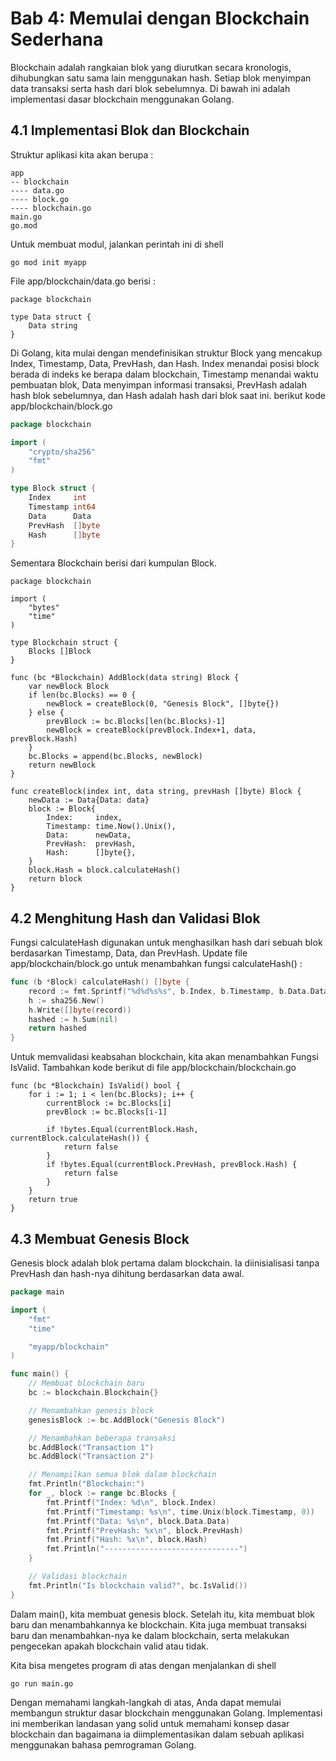 # Bab 4: Memulai dengan Blockchain Sederhana

Blockchain adalah rangkaian blok yang diurutkan secara kronologis, dihubungkan satu sama lain menggunakan hash. Setiap blok menyimpan data transaksi serta hash dari blok sebelumnya. Di bawah ini adalah implementasi dasar blockchain menggunakan Golang.

## 4.1 Implementasi Blok dan Blockchain

Struktur aplikasi kita akan berupa :
```shell
app
-- blockchain
---- data.go
---- block.go
---- blockchain.go
main.go
go.mod
```

Untuk membuat modul, jalankan perintah ini di shell 

```shell
go mod init myapp
```

File app/blockchain/data.go berisi : 
```
package blockchain

type Data struct {
	Data string
}
```

Di Golang, kita mulai dengan mendefinisikan struktur Block yang mencakup Index, Timestamp, Data, PrevHash, dan Hash. Index menandai posisi block berada di indeks ke berapa dalam blockchain, Timestamp menandai waktu pembuatan blok, Data menyimpan informasi transaksi, PrevHash adalah hash blok sebelumnya, dan Hash adalah hash dari blok saat ini. berikut kode app/blockchain/block.go

```go
package blockchain

import (
	"crypto/sha256"
	"fmt"
)

type Block struct {
	Index     int
	Timestamp int64
	Data      Data
	PrevHash  []byte
	Hash      []byte
}
```

Sementara Blockchain berisi dari kumpulan Block. 

```
package blockchain

import (
	"bytes"
	"time"
)

type Blockchain struct {
	Blocks []Block
}

func (bc *Blockchain) AddBlock(data string) Block {
	var newBlock Block
	if len(bc.Blocks) == 0 {
		newBlock = createBlock(0, "Genesis Block", []byte{})
	} else {
		prevBlock := bc.Blocks[len(bc.Blocks)-1]
		newBlock = createBlock(prevBlock.Index+1, data, prevBlock.Hash)
	}
	bc.Blocks = append(bc.Blocks, newBlock)
	return newBlock
}

func createBlock(index int, data string, prevHash []byte) Block {
	newData := Data{Data: data}
	block := Block{
		Index:     index,
		Timestamp: time.Now().Unix(),
		Data:      newData,
		PrevHash:  prevHash,
		Hash:      []byte{},
	}
	block.Hash = block.calculateHash()
	return block
}
```

## 4.2 Menghitung Hash dan Validasi Blok

Fungsi calculateHash digunakan untuk menghasilkan hash dari sebuah blok berdasarkan Timestamp, Data, dan PrevHash. Update file app/blockchain/block.go untuk menambahkan fungsi calculateHash() :

```go
func (b *Block) calculateHash() []byte {
	record := fmt.Sprintf("%d%d%s%s", b.Index, b.Timestamp, b.Data.Data, b.PrevHash)
	h := sha256.New()
	h.Write([]byte(record))
	hashed := h.Sum(nil)
	return hashed
}
```

Untuk memvalidasi keabsahan blockchain, kita akan menambahkan Fungsi IsValid. Tambahkan kode berikut di file app/blockchain/blockchain.go

```
func (bc *Blockchain) IsValid() bool {
	for i := 1; i < len(bc.Blocks); i++ {
		currentBlock := bc.Blocks[i]
		prevBlock := bc.Blocks[i-1]

		if !bytes.Equal(currentBlock.Hash, currentBlock.calculateHash()) {
			return false
		}
		if !bytes.Equal(currentBlock.PrevHash, prevBlock.Hash) {
			return false
		}
	}
	return true
}
```

## 4.3 Membuat Genesis Block

Genesis block adalah blok pertama dalam blockchain. Ia diinisialisasi tanpa PrevHash dan hash-nya dihitung berdasarkan data awal.

```go
package main

import (
	"fmt"
	"time"

	"myapp/blockchain"
)

func main() {
	// Membuat blockchain baru
	bc := blockchain.Blockchain{}

	// Menambahkan genesis block
	genesisBlock := bc.AddBlock("Genesis Block")

	// Menambahkan beberapa transaksi
	bc.AddBlock("Transaction 1")
	bc.AddBlock("Transaction 2")

	// Menampilkan semua blok dalam blockchain
	fmt.Println("Blockchain:")
	for _, block := range bc.Blocks {
		fmt.Printf("Index: %d\n", block.Index)
		fmt.Printf("Timestamp: %s\n", time.Unix(block.Timestamp, 0))
		fmt.Printf("Data: %s\n", block.Data.Data)
		fmt.Printf("PrevHash: %x\n", block.PrevHash)
		fmt.Printf("Hash: %x\n", block.Hash)
		fmt.Println("------------------------------")
	}

	// Validasi blockchain
	fmt.Println("Is blockchain valid?", bc.IsValid())
}

```

Dalam main(), kita membuat genesis block. Setelah itu, kita membuat blok baru dan menambahkannya ke blockchain. Kita juga membuat transaksi baru dan menambahkan-nya ke dalam blockchain, serta melakukan pengecekan apakah blockchain valid atau tidak.

Kita bisa mengetes program di atas dengan menjalankan di shell

```shell
go run main.go
```

Dengan memahami langkah-langkah di atas, Anda dapat memulai membangun struktur dasar blockchain menggunakan Golang. Implementasi ini memberikan landasan yang solid untuk memahami konsep dasar blockchain dan bagaimana ia diimplementasikan dalam sebuah aplikasi menggunakan bahasa pemrograman Golang.
